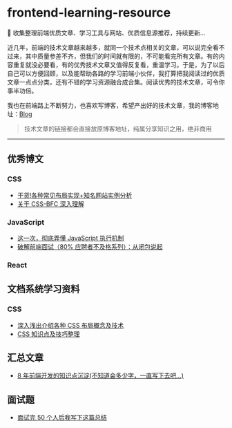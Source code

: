 # frontend-learning-resource

📒 收集整理前端优质文章、学习工具与网站、优质信息源推荐，持续更新...

近几年，前端的技术文章越来越多，就同一个技术点相关的文章，可以说完全看不过来，其中质量参差不齐，但我们的时间就有限的，不可能看完所有文章。有的内容重复就没必要看，有的优秀技术文章又值得反复看，重温学习。于是，为了以后自己可以方便回顾，以及能帮助各路的学习前端小伙伴，我打算把我阅读过的优质文章一点点分类，还有不错的学习资源融合成合集。阅读优秀的技术文章，可令你事半功倍。

我也在前端路上不断努力，也喜欢写博客，希望产出好的技术文章，我的博客地址：[Blog](https://github.com/Jacky-Summer/personal-blog)

> 技术文章的链接都会直接放原博客地址，纯属分享知识之用，绝非商用

---

## 优秀博文

### CSS

- [干货!各种常见布局实现+知名网站实例分析](https://juejin.im/post/5aa252ac518825558001d5de)
- [关于 CSS-BFC 深入理解](https://juejin.im/post/5909db2fda2f60005d2093db)

### JavaScript

- [这一次，彻底弄懂 JavaScript 执行机制](https://juejin.im/post/59e85eebf265da430d571f89)
- [破解前端面试（80% 应聘者不及格系列）：从闭包说起](https://juejin.im/post/58f1fa6a44d904006cf25d22)

### React

## 文档系统学习资料

### CSS

- [深入浅出介绍各种 CSS 布局概念及技术](https://marvin1023.github.io/css-layout/)
- [CSS 知识点及技巧整理](https://juejin.im/post/5a954add6fb9a06348538c0d)

## 汇总文章

- [8 年前端开发的知识点沉淀(不知道会多少字，一直写下去吧...)](https://juejin.im/post/6844903870276042759)

## 面试题

- [面试完 50 个人后我写下这篇总结](https://juejin.im/post/6844904019165446158)
